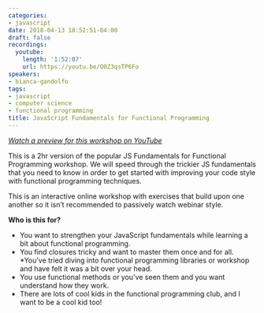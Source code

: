 ```yaml
---
categories:
- javascript
date: 2018-04-13 18:52:51-04:00
draft: false
recordings:
  youtube:
    length: '1:52:07'
    url: https://youtu.be/O0Z3qsTP6Fo
speakers:
- bianca-gandolfo
tags:
- javascript
- computer science
- functional programming
title: JavaScript Fundamentals for Functional Programming
---
```



[_Watch a preview for this workshop on YouTube_](https://www.youtube.com/watch?v=9rW0H5FvWeA)

This is a 2hr version of the popular JS Fundamentals for Functional Programming workshop. We will speed through the trickier JS fundamentals that you need to know in order to get started with improving your code style with functional programming techniques.

This is an interactive online workshop with exercises that build upon one another so it isn’t recommended to passively watch webinar style.

**Who is this for?**

* You want to strengthen your JavaScript fundamentals while learning a bit about functional programming.
* You find closures tricky and want to master them once and for all.
*You’ve tried diving into functional programming libraries or workshop and have felt it was a bit over your head.
* You use functional methods or you’ve seen them and you want understand how they work.
* There are lots of cool kids in the functional programming club, and I want to be a cool kid too!
